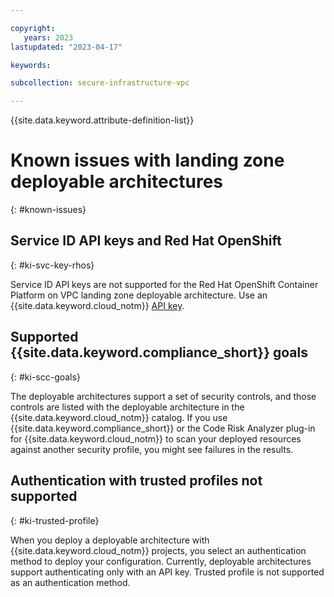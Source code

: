 ```yaml
---

copyright:
   years: 2023
lastupdated: "2023-04-17"

keywords:

subcollection: secure-infrastructure-vpc

---
```


{{site.data.keyword.attribute-definition-list}}

# Known issues with landing zone deployable architectures
{: #known-issues}


## Service ID API keys and Red Hat OpenShift
{: #ki-svc-key-rhos}

Service ID API keys are not supported for the Red Hat OpenShift Container Platform on VPC landing zone deployable architecture. Use an {{site.data.keyword.cloud_notm}} [API key](https://cloud.ibm.com/docs/account?topic=account-userapikey#create_user_key).

## Supported {{site.data.keyword.compliance_short}} goals
{: #ki-scc-goals}

The deployable architectures support a set of security controls, and those controls are listed with the deployable architecture in the {{site.data.keyword.cloud_notm}} catalog.
If you use {{site.data.keyword.compliance_short}} or the Code Risk Analyzer plug-in for {{site.data.keyword.cloud_notm}} to scan your deployed resources against another security profile, you might see failures in the results.

## Authentication with trusted profiles not supported
{: #ki-trusted-profile}

When you deploy a deployable architecture with {{site.data.keyword.cloud_notm}} projects, you select an authentication method to deploy your configuration. Currently, deployable architectures support authenticating only with an API key. Trusted profile is not supported as an authentication method.
